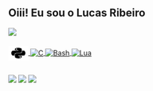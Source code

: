 ## Oiii! Eu sou o Lucas Ribeiro
 <div>
  <a href="https://github.com/LucasRibeiro36">
  <img height="180em" src="https://github-readme-stats.vercel.app/api?username=LucasRibeiro36&show_icons=true&include_all_commits=true&count_private=true"/>
<div>
<div style="display: inline_block"><br>
  <img align="center" alt="Python" height="30" width="40" src="https://raw.githubusercontent.com/vorillaz/devicons/master/!SVG/python.svg">
  <img align="center" alt="C" height="30" width="40" src="https://th.bing.com/th/id/R26603f1898814308dced061cf1895cc2?rik=LzL%2bfxQ9gGPuPQ&pid=ImgRaw">
  <img align="center" alt="Bash" height="30" width="40" src="https://th.bing.com/th/id/R08260e63a1c453f82f5ec1b37e2e6243?rik=D1%2bXU8aEWRyEuA&pid=ImgRaw">
  <img align="center" alt="Lua" height="30" width="40" src="https://upload.wikimedia.org/wikipedia/commons/thumb/c/cf/Lua-Logo.svg/947px-Lua-Logo.svg.png">
</div>
  
  ##
  
  <div>
  <a href = "mailto: lucasribeiro5569@gmail.com"><img src="https://img.shields.io/badge/-Gmail-%23EA4335?style=for-the-badge&logo=gmail&logoColor=white" target="_blank"></a>
  <a href="https://www.linkedin.com/in/lucas-de-souza-machado-ribeiro-514769178/" target="_blank"><img src="https://img.shields.io/badge/-LinkedIn-%230077B5?style=for-the-badge&logo=linkedin&logoColor=white" target="_blank"></a>
  <a href="https://instagram.com/lucas_smrb" target="_blank"><img src="https://img.shields.io/badge/-Instagram-%23E4405F?style=for-the-badge&logo=instagram&logoColor=white" target="_blank"></a>
</div>
